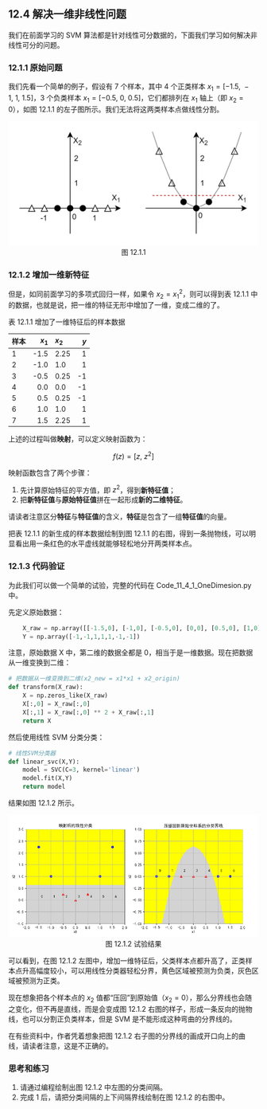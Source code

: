
## 12.4 解决一维非线性问题

我们在前面学习的 SVM 算法都是针对线性可分数据的，下面我们学习如何解决非线性可分的问题。

### 12.1.1 原始问题

我们先看一个简单的例子，假设有 7 个样本，其中 4 个正类样本 $x_{1}=[-1.5,\ -1,\ 1,\ 1.5]$，3 个负类样本 $x_{1}=[-0.5,\ 0,\ 0.5]$，它们都排列在 $x_{1}$ 轴上（即 $x_{2}=0$），如图 12.1.1 的左子图所示。我们无法将这两类样本点做线性分割。

<img src="./images/12-4-1.png" />

<center>图 12.1.1 </center>

### 12.1.2 增加一维新特征

但是，如同前面学习的多项式回归一样，如果令 $x_{2}=x_{1}^2$，则可以得到表 12.1.1 中的数据，也就是说，把一维的特征无形中增加了一维，变成二维的了。

表 12.1.1 增加了一维特征后的样本数据

|样本|$x_{1}$|$x_{2}$|$y$|
|--|--:|:--|--:|
|1|-1.5|2.25|1|
|2|-1.0|1.0|1|
|3|-0.5|0.25|-1|
|4|0.0|0.0|-1|
|5|0.5|0.25|-1|
|6|1.0|1.0|1|
|7|1.5|2.25|1|

上述的过程叫做**映射**，可以定义映射函数为：

$$
f(z)=[z,\ z^2] \tag{12.1.1}
$$

映射函数包含了两个步骤：
1. 先计算原始特征的平方值，即 $z^2$，得到**新特征值**；
2. 把**新特征值**与**原始特征值**拼在一起形成**新的二维特征**。

请读者注意区分**特征**与**特征值**的含义，**特征**是包含了一组**特征值**的向量。

把表 12.1.1 的新生成的样本数据绘制到图 12.1.1 的右图，得到一条抛物线，可以明显看出用一条红色的水平虚线就能够轻松地分开两类样本点。

### 12.1.3 代码验证

为此我们可以做一个简单的试验，完整的代码在 Code_11_4_1_OneDimesion.py 中。

先定义原始数据：

```python
    X_raw = np.array([[-1.5,0], [-1,0], [-0.5,0], [0,0], [0.5,0], [1,0], [1.5,0]])
    Y = np.array([-1,-1,1,1,1,-1,-1])
```
注意，原始数据 X 中，第二维的数据全都是 0，相当于是一维数据。现在把数据从一维变换到二维：

```python
# 把数据从一维变换到二维(x2_new = x1*x1 + x2_origin)
def transform(X_raw):
    X = np.zeros_like(X_raw)
    X[:,0] = X_raw[:,0]
    X[:,1] = X_raw[:,0] ** 2 + X_raw[:,1]
    return X
```

然后使用线性 SVM 分类分类：

```python
# 线性SVM分类器
def linear_svc(X,Y):
    model = SVC(C=3, kernel='linear')
    model.fit(X,Y)
    return model
```

结果如图 12.1.2 所示。

<img src="./images/12-4-2.png" />

<center>图 12.1.2 试验结果</center>

可以看到，在图 12.1.2 左图中，增加一维特征后，父类样本点都升高了，正类样本点升高幅度较小，可以用线性分类器轻松分界，黄色区域被预测为负类，灰色区域被预测为正类。

现在想象把各个样本点的 $x_{2}$ 值都“压回”到原始值（$x_{2}=0$），那么分界线也会随之变化，但不再是直线，而是会变成图 12.1.2 右图的样子，形成一条反向的抛物线，也可以分割正负类样本，但是 SVM 是不能形成这种弯曲的分界线的。

在有些资料中，作者凭着想象把图 12.1.2 右子图的分界线的画成开口向上的曲线，请读者注意，这是不正确的。



### 思考和练习

1. 请通过编程绘制出图 12.1.2 中左图的分类间隔。
2. 完成 1 后，请把分类间隔的上下间隔界线绘制在图 12.1.2 的右图中。
